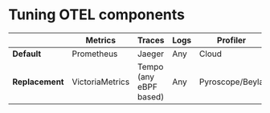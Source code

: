 # Tuning OTEL components




|               | **Metrics**      | **Traces**            | **Logs** | **Profiler**   |
|---------------|------------------|-----------------------|----------|----------------|
| **Default**   | Prometheus       | Jaeger                | Any      | Cloud          |
| **Replacement**| VictoriaMetrics | Tempo (any eBPF based)| Any      | Pyroscope/Beyla|
